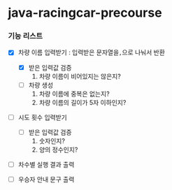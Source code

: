 # java-racingcar-precourse

### 기능 리스트
- [x] 차량 이름 입력받기 : 입력받은 문자열을`,`으로 나눠서 반환
  - [x] 받은 입력값 검증
    1. 차량 이름이 비어있지는 않은지?
  - [ ] 차량 생성
    1. 차량 이름에 중복은 없는지?
    2. 차량 이름의 길이가 5자 이하인지?

- [ ] 시도 횟수 입력받기
  - [ ] 받은 입력값 검증
    1. 숫자인지?
    2. 양의 정수인지?
    
- [ ] 차수별 실행 결과 출력
- [ ] 우승자 안내 문구 출력

